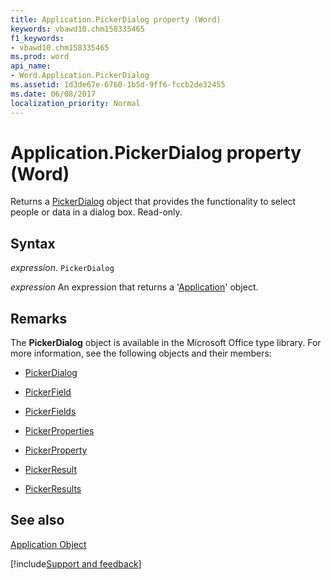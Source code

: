 ```yaml
---
title: Application.PickerDialog property (Word)
keywords: vbawd10.chm158335465
f1_keywords:
- vbawd10.chm158335465
ms.prod: word
api_name:
- Word.Application.PickerDialog
ms.assetid: 1d3de67e-6760-1b5d-9ff6-fccb2de32455
ms.date: 06/08/2017
localization_priority: Normal
---
```



# Application.PickerDialog property (Word)

Returns a [PickerDialog](Office.PickerDialog.md) object that provides the functionality to select people or data in a dialog box. Read-only.


## Syntax

_expression_. `PickerDialog`

 _expression_ An expression that returns a '[Application](Word.Application.md)' object.


## Remarks

The  **PickerDialog** object is available in the Microsoft Office type library. For more information, see the following objects and their members:


- [PickerDialog](Office.PickerDialog.md)
    
- [PickerField](Office.PickerField.md)
    
- [PickerFields](Office.PickerFields.md)
    
- [PickerProperties](Office.PickerProperties.md)
    
- [PickerProperty](Office.PickerProperty.md)
    
- [PickerResult](Office.PickerResult.md)
    
- [PickerResults](Office.PickerResults.md)
    



## See also


[Application Object](Word.Application.md)

[!include[Support and feedback](~/includes/feedback-boilerplate.md)]